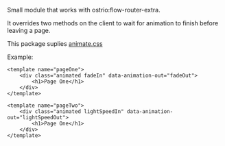 Small module that works with ostrio:flow-router-extra.

It overrides two methods on the client to wait for animation to finish before leaving a page.

This package suplies <a href="https://daneden.github.io/animate.css/">animate.css</a>

Example:
```
<template name="pageOne">
	<div class="animated fadeIn" data-animation-out="fadeOut">
		<h1>Page One</h1>
	</div>
</template>

<template name="pageTwo">
	<div class="animated lightSpeedIn" data-animation-out="lightSpeedOut">
		<h1>Page One</h1>
	</div>
</template>
```